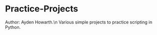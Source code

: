 # Practice-Projects

Author: Ayden Howarth.\n
Various simple projects to practice scripting in Python.
